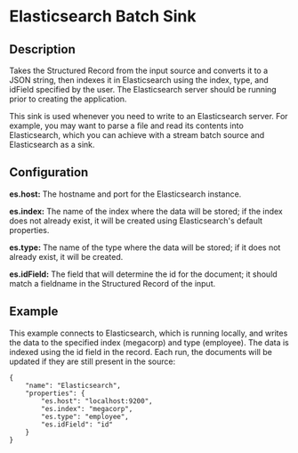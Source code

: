 # Elasticsearch Batch Sink

Description
-----------
Takes the Structured Record from the input source and converts it to a JSON string, then indexes it in
Elasticsearch using the index, type, and idField specified by the user. The Elasticsearch server should
be running prior to creating the application.

This sink is used whenever you need to write to an Elasticsearch server. For example, you
may want to parse a file and read its contents into Elasticsearch, which you can achieve
with a stream batch source and Elasticsearch as a sink.

Configuration
-------------
**es.host:** The hostname and port for the Elasticsearch instance.

**es.index:** The name of the index where the data will be stored; if the index does not
already exist, it will be created using Elasticsearch's default properties.

**es.type:** The name of the type where the data will be stored; if it does not already
exist, it will be created.

**es.idField:** The field that will determine the id for the document; it should match a fieldname
in the Structured Record of the input.

Example
-------
This example connects to Elasticsearch, which is running locally, and writes the data to
the specified index (megacorp) and type (employee). The data is indexed using the id field
in the record. Each run, the documents will be updated if they are still present in the source:

    {
        "name": "Elasticsearch",
        "properties": {
            "es.host": "localhost:9200",
            "es.index": "megacorp",
            "es.type": "employee",
            "es.idField": "id"
        }
    }
